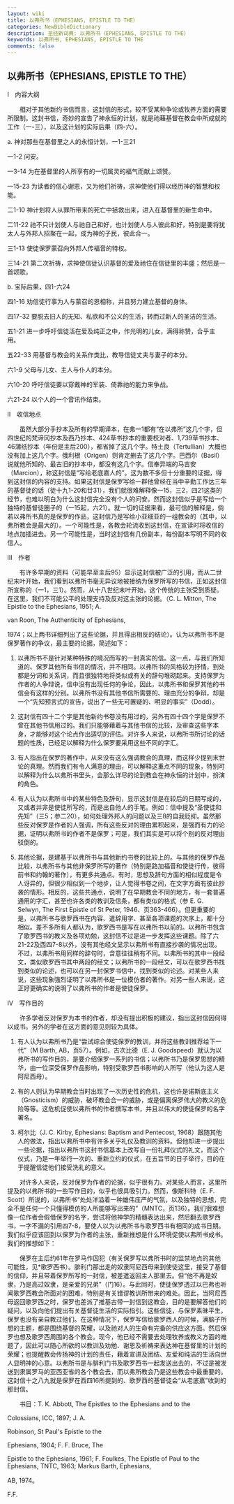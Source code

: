 ```yaml
---
layout: wiki
title: 以弗所书（EPHESIANS, EPISTLE TO THE）
categories: NewBibleDictionary
description: 圣经新词典: 以弗所书（EPHESIANS, EPISTLE TO THE）
keywords: 以弗所书, EPHESIANS, EPISTLE TO THE
comments: false
---
```


## 以弗所书（EPHESIANS, EPISTLE TO THE）

Ⅰ　内容大纲

　　相对于其他新约书信而言，这封信的形式，较不受某种争论或牧养方面的需要所限制。这封书信，奇妙的宣告了神永恒的计划，就是祂藉基督在教会中所成就的工作（一-三），以及这计划的实际后果（四-六）。

a. 神对那些在基督里之人的永恒计划，一1-三21

一1-2 问安。

一3-14 为在基督里的人所享有的一切属灵的福气而献上颂赞。

一15-23 为读者的信心谢恩，又为他们祈祷，求神使他们得以经历神的智慧和权能。

二1-10 神计划将人从罪所带来的死亡中拯救出来，进入在基督里的新生命中。

二11-22 祂不只计划使人与祂自己和好，也计划使人与人彼此和好，特别是要将犹太人与外邦人招聚在一起，成为神的子民，彼此合一。

三1-13 使徒保罗蒙召向外邦人传福音的特权。

三14-21 第二次祈祷，求神使信徒认识基督的爱及祂住在信徒里的丰盛；然后是一首颂歌。

b. 宝际后果，四1-六24

四1-16 劝信徒行事为人与蒙召的恩相称，并且努力建立基督的身体。

四17-32 要脱去旧人的无知、私欲和不公义的生活，转而过新人的圣洁的生活。

五1-21 进一步呼吁信徒活在爱及纯正之中，作光明的儿女，满得称赞，合乎主用。

五22-33 用基督与教会的关系作类比，教导信徒丈夫与妻子的本分。

六1-9 父母与儿女、主人与仆人的本分。

六10-20 呼吁信徒要以穿戴神的军装、倚靠祂的能力来争战。

六21-24 以个人的一个音讯作结束。

Ⅱ　收信地点

　　虽然大部分手抄本及所有的早期译本，在弗一1都有“在以弗所”这几个字，但四世纪的梵谛冈抄本及西乃抄本、424草书抄本的重要校对者、1,739草书抄本、46蒲纸抄本（年份是主后200），都省掉了这几个字。特土良（Tertullian）大概也没有加上这几个字。俄利根（Origen）则肯定删去了这几个字。巴西尔（Basil）说就他所知的、最古旧的抄本中，都没有这几个字。信奉异端的马吉安（Marcion），称这封信是“写给老底嘉人的”。这为数不多但十分重要的证据，得到这封信的内容的支持。如果这封信是保罗写给一群他曾经在当中辛勤工作达三年的基督徒的话（徒十九1-20和廿31），我们就很难解释像一15，三2，四21这类的经节，也难以明白为什么这封信完全没有个人的问安。然而这封信似乎是写给一个独特的基督徒圈子的（一15起，六21）。就一切的证据来看，最可信的解释是，倘若以弗所书真的是保罗的作品，这封信乃是写给小亚细亚的一组教会的（其中，以弗所教会是最大的）。一个可能性是，各教会轮流收到这封信，在宣读时将收信的地点加插进去。另一个可能性是，当时这封信有几份副本，每份副本写明不同的收信人。

Ⅲ　作者

　　有许多早期的资料（可能早至主后95）显示这封信被广泛的引用，而从二世纪末叶开始，我们看到以弗所书毫无异议地被接纳为保罗所写的书信，正如这封信所宣称的（一1，三1）。然而，从十八世纪末叶开始，这个传统的主张受到质疑。在这里，我们不可能公平的处理支持及反对这主张的论据。（C. L. Mitton, The Epistle to the Ephesians, 1951; A.

van Roon, The Authenticity of Ephesians,

1974；以上两书详细列出了这些论据，并且得出相反的结论）。认为以弗所书不是保罗著作的争议，最主要的论据，简述如下：

1. 以弗所书不是针对某种特殊的境况而写的一封真实的信。这一点，与我们所知道的、保罗其他所有书信的情况，并不相同。以弗所书的风格较为抒情，到处都是分词和关系词，而且很独特地将类似或有关的辞句堆砌起来。支持保罗为作者的人争辩说，信中没有出现任何的争论，因此，以弗所书和保罗其他的书信会有这样的分别。以弗所书没有其他书信所需要的、理由充分的争辩，却是一个“先知预言式的宣告，说出了一些无可置疑的、明显的事实”（Dodd）。

2. 这封信有四十二个字是其他新约书卷没有用过的，另外有四十四个字是保罗不曾在其他书信用过的。我们只能够藉着与其他书信的比较，及审查这些字本身，才能够对这个论点作出适切的评估。对许多人来说，以弗所书所讨论的话题的性质，已经足以解释为什么保罗要采用这些不同的字汇。

3. 有人指出在保罗的著作中，从来没有这么强调教会的真理，而这样少提到末世论的真理。然而我们有令人满意的理由，可以解释这重点不同的现象，特别可以解释为什么以弗所书里头，会那么详尽的论到教会在神永恒的计划中，扮演的角色。

4. 有人认为以弗所书中的某些特色及辞句，显示这封信是在较后的日期写成的，又或者并非是使徒所写的，而是出自他人的手笔。例如：信中提及“圣使徒和先知”（三5；参二20），如何处理外邦人的问题以及三8的自我贬抑。虽然那些反对保罗是作者的人强调，所有这些反对的理由累积起来，是强而有力的论据，证明以弗所书的作者不是保罗；可是，我们其实是可以将个别的反对理由驳倒的。

5. 其他论据，是建基于以弗所书与其他新约书卷的比较上的。与其他的保罗作品比较，以弗所书与其他非保罗所写的著作（特别是路加福音和使徒行传，彼得前书和约翰的著作），有更多共通点。有时，思想及辞句方面的相似程度是令人讶异的，但很少相似到一个地步，让人觉得书卷之间，在文字方面有彼此抄袭的情形。相反的，这些共通点，说明了在早期教会不同的地方，有一套普遍通用的字汇，甚至也许各类的教训及信条，都有类似的格式（参 E. G. Selwyn, The First Epistle of St Peter, 1946、页363-466）。但更重要的是，以弗所书与歌罗西书在内容、遣辞用字、甚至各项课题的次序上，都十分相似。差不多所有人都认为，歌罗西书是写在以弗所书以前的。以弗所书包含了歌罗西书的教义及各项劝勉，这封信不过是进一步发挥这些课题。除了六21-22及西四7-8以外，没有其他经文显示以弗所书有直接抄袭的情况出现。不过，以弗所书用同样的辞句时，含意往往稍有不同。以弗所书的其中一段经文，类似歌罗西书其中两段的经文；以弗所书的一段经文，可以在歌罗西书找到类似的论述，也可以在另一封保罗书信中，找到类似的论述。对某些人来说，这些现象强烈证明了以弗所书是一位模仿者的著作。对另一些人来说，这正好更确实的说明了以弗所书的作者是使徒保罗。

Ⅳ　写作目的

　　许多学者反对保罗为本书的作者，却没有提出积极的建议，指出这封信因何得以成书。另外的学者在这方面的意见则较为具体。

1. 有人认为以弗所书乃是“尝试综合使徒保罗的教训，并将这些教训推荐给下一代”（M Barth, AB，页57）。例如，古次比德（E. J. Goodspeed）就认为以弗所书的写作目的，是要介绍保罗一系列的书信；以弗所书乃是保罗思想的精华，由一位深受保罗作品影响，特别受歌罗西书影响的人所写（他认为这人是阿尼西母）。

2. 有的人则认为早期教会当时出现了一次历史性的危机，这也许是诺斯底主义（Gnosticism）的威胁，破坏教会合一的威胁，或是偏离保罗伟大的教义的危险等等。这危机促使以弗所书的作者撰写本书，并且以伟大的使徒保罗的名字署名。

3. 柯尔比（J. C. Kirby, Ephesians: Baptism and Pentecost, 1968）跟随其他人的做法，指出以弗所书中有许多关乎礼仪及教训的资料。但他却进一步提出一些论据，指出以弗所书这封书信基本上改写自一份礼拜仪式的礼文，而这个仪式，乃是一年举行一次的、重新立约的仪式，在五旨节的日子举行，目的在于提醒信徒他们接受洗礼的意义。

　　对许多人来说，反对保罗为作者的论据，似乎很有力。对某些人而言，这里所提及的以弗所书的一些写作目的，似乎也很具吸引力。然而，像斯科特（E. F. Scott）所说的，以弗所书“处处洋溢着一种雄伟庄严的气氛，以及独特的思想，完全不是任何一个只懂得模仿的人所能够写出来的”（MNTC，页136）。我们很难想像一位作者会假借保罗的名字，尝试将他神学的精髓表达出来，然后翻去歌罗西书，一字不漏的引用四7-8，要使人以为以弗所书与歌罗西书有相同的成书日期。我们似乎应该回到以保罗为作者的主张，重新推想是什么环境促使以弗所书成书。我们的推想如下：

　　保罗在主后约61年在罗马作囚犯（有关保罗写以弗所书时的监禁地点的其他可能性，见*歌罗西书）。腓利门那出走的奴隶阿尼西母来到使徒这里，接受了基督的信仰，并且带着保罗所写的一封信，被差遣返回主人那里去。但“他不再是奴隶，乃是高过奴隶，是亲爱的兄弟”（门16）。与此同时，使徒保罗透过以巴弗也听闻歌罗西教会所面对的困难，特别是有关错谬教训所带来的难处。因此，当阿尼西母返回歌罗西之时，保罗也差派了推基古带一封信到这教会，目的是要解答他们的疑问，以及向他们提出有关基督徒生活的实际指引。这些信徒，与保罗素昧平生，保罗也没有亲自教过他们。在这种情况下，保罗写信给歌罗西人的时候，满脑子所想的主题，都是围绕基督的荣耀，以及祂对人的生命有完备的供应这方面。然后保罗也想及歌罗西周围的各个教会。现今，他已经不需要去处理牧养或教义方面的难题了，因此可以随心所欲的以教训及劝勉、谢恩及祈祷来表达神在基督里的计划的荣耀；也提醒教会传扬神的计划的责任，藉着宣讲及团结、友爱和纯洁的生活向世人显明神的心意。以弗所书是与腓利门书及歌罗西书一起发送出去的，不过是被发送到隶属罗马的亚西亚省的各个教会去，而以弗所教会乃是这些教会中最重要的。这封信十之八九就是保罗在西四16所提到的、歌罗西的基督徒会“从老底嘉”收到的那封信。

　　书目：T. K. Abbott, The Epistles to the Ephesians and to the

Colossians, ICC, 1897; J. A.

Robinson, St Paul's Epistle to the

Ephesians, 1904; F. F. Bruce, The

Epistle to the Ephesians, 1961; F. Foulkes, The Epistle of Paul to the Ephesians, TNTC, 1963; Markus Barth, Ephesians,

AB, 1974。

F.F.








